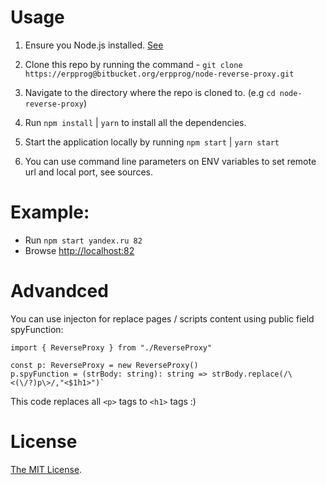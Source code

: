 # Usage

1. Ensure you Node.js installed. [See](https://nodejs.org/en/download/)

2. Clone this repo by running the command - `git clone https://erpprog@bitbucket.org/erpprog/node-reverse-proxy.git`

3. Navigate to the directory where the repo is cloned to. (e.g `cd node-reverse-proxy`)

4. Run `npm install` | `yarn` to install all the dependencies.

5. Start the application locally by running `npm start` | `yarn start`

6. You can use command line parameters on ENV variables to set remote url and local port, see sources.

# Example:
- Run `npm start yandex.ru 82`
- Browse [http://localhost:82](http://localhost:82)

# Advandced
You can use injecton for replace pages / scripts content using public field spyFunction:

    import { ReverseProxy } from "./ReverseProxy"

    const p: ReverseProxy = new ReverseProxy()
    p.spyFunction = (strBody: string): string => strBody.replace(/\<(\/?)p\>/,"<$1h1>")`
    
This code replaces all `<p>` tags to `<h1>` tags :)

# License

[The MIT License](LICENSE).
